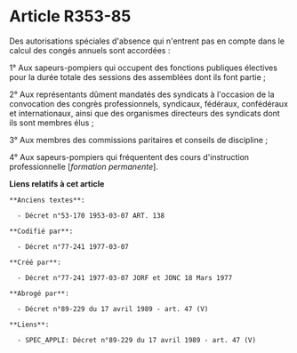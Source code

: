 # Article R353-85

Des autorisations spéciales d'absence qui n'entrent pas en compte dans le calcul des congés annuels sont accordées :

1° Aux sapeurs-pompiers qui occupent des fonctions publiques électives pour la durée totale des sessions des assemblées dont
ils font partie ;

2° Aux représentants dûment mandatés des syndicats à l'occasion de la convocation des congrès professionnels, syndicaux,
fédéraux, confédéraux et internationaux, ainsi que des organismes directeurs des syndicats dont ils sont membres élus ;

3° Aux membres des commissions paritaires et conseils de discipline ;

4° Aux sapeurs-pompiers qui fréquentent des cours d'instruction professionnelle [*formation permanente*].

**Liens relatifs à cet article**

	**Anciens textes**:

	  - Décret n°53-170 1953-03-07 ART. 138

	**Codifié par**:

	  - Décret n°77-241 1977-03-07

	**Créé par**:

	  - Décret n°77-241 1977-03-07 JORF et JONC 18 Mars 1977

	**Abrogé par**:

	  - Décret n°89-229 du 17 avril 1989 - art. 47 (V)

	**Liens**:

	  - SPEC_APPLI: Décret n°89-229 du 17 avril 1989 - art. 47 (V)
